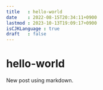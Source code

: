 ```yaml
---
title   : hello-world
date    : 2022-08-15T20:34:11+0900
lastmod : 2023-10-13T19:09:17+0900
isCJKLanguage : true
draft   : false
---
```


# hello-world

New post using markdown.
